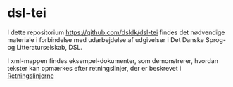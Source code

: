 # dsl-tei

I dette repositorium <https://github.com/dsldk/dsl-tei> findes det nødvendige 
materiale i forbindelse med udarbejdelse af udgivelser i Det Danske Sprog- og 
Litteraturselskab, DSL.

I xml-mappen findes eksempel-dokumenter, som demonstrerer, hvordan
tekster kan opmærkes efter retningslinjer, der er beskrevet i
[Retningslinjerne](https://github.com/dsldk/dsl-tei/blob/master/doc/dsl-tei.md)
